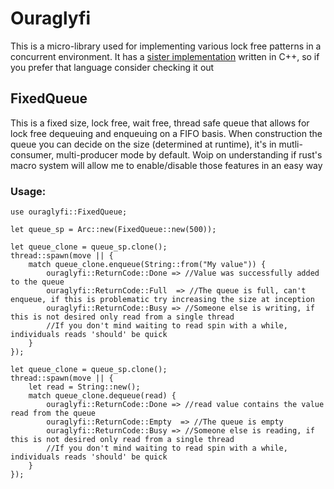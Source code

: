 # Ouraglyfi

This is a micro-library used for implementing various lock free patterns in a concurrent environment.
It has a [sister implementation](https://git.cerebralab.com/george/ouraglyfi_cpp) written in C++, so if you prefer that language consider checking it out

## FixedQueue
This is a fixed size, lock free, wait free, thread safe queue that allows for lock free dequeuing and enqueuing on a FIFO basis.
When construction the queue you can decide on the size (determined at runtime), it's in mutli-consumer, multi-producer mode by default.
Woip on understanding if rust's macro system will allow me to enable/disable those features in an easy way


### Usage:

```
use ouraglyfi::FixedQueue;

let queue_sp = Arc::new(FixedQueue::new(500));

let queue_clone = queue_sp.clone();
thread::spawn(move || {
    match queue_clone.enqueue(String::from("My value")) {
        ouraglyfi::ReturnCode::Done => //Value was successfully added to the queue
        ouraglyfi::ReturnCode::Full  => //The queue is full, can't enqueue, if this is problematic try increasing the size at inception
        ouraglyfi::ReturnCode::Busy => //Someone else is writing, if this is not desired only read from a single thread
        //If you don't mind waiting to read spin with a while, individuals reads 'should' be quick
    }
});

let queue_clone = queue_sp.clone();
thread::spawn(move || {
    let read = String::new();
    match queue_clone.dequeue(read) {
        ouraglyfi::ReturnCode::Done => //read value contains the value read from the queue
        ouraglyfi::ReturnCode::Empty  => //The queue is empty
        ouraglyfi::ReturnCode::Busy => //Someone else is reading, if this is not desired only read from a single thread
        //If you don't mind waiting to read spin with a while, individuals reads 'should' be quick
    }
});
```
